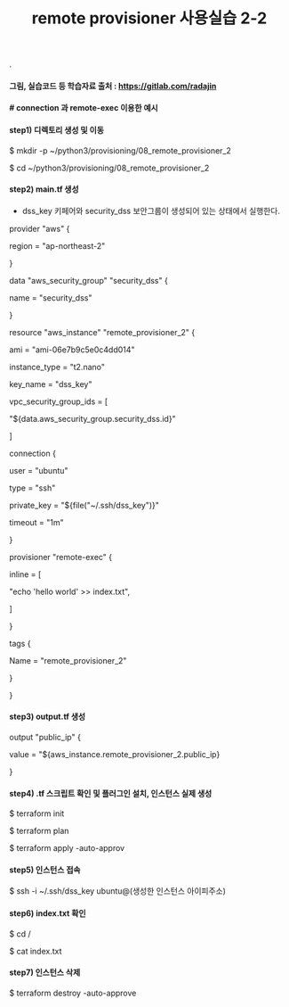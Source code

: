 ﻿---
layout: post
title: "remote provisioner 사용실습 2-2"
tags: [terraform]
comments: true
---

.

#### 그림, 실습코드 등 학습자료 출처 : https://gitlab.com/radajin

#### # connection 과 remote-exec 이용한 예시

#### step1) 디렉토리 생성 및 이동

$ mkdir -p ~/python3/provisioning/08_remote_provisioner_2

$ cd ~/python3/provisioning/08_remote_provisioner_2

#### step2) main.tf 생성

- dss_key 키페어와 security_dss 보안그룹이 생성되어 있는 상태에서 실행한다.

provider "aws" {

region = "ap-northeast-2"

}

data "aws_security_group" "security_dss" {

name = "security_dss"

}

resource "aws_instance" "remote_provisioner_2" {

ami = "ami-06e7b9c5e0c4dd014"

instance_type = "t2.nano"

key_name = "dss_key"

vpc_security_group_ids = [

"${data.aws_security_group.security_dss.id}"

]

connection {

user = "ubuntu"

type = "ssh"

private_key = "${file("~/.ssh/dss_key")}"

timeout = "1m"

}

provisioner "remote-exec" {

inline = [

"echo 'hello world' >> index.txt",

]

}

tags {

Name = "remote_provisioner_2"

}

}

#### step3) output.tf 생성

output "public_ip" {

value = "${aws_instance.remote_provisioner_2.public_ip}

}

#### step4) .tf 스크립트 확인 및 플러그인 설치, 인스턴스 실제 생성

$ terraform init

$ terraform plan

$ terraform apply -auto-approv

#### step5) 인스턴스 접속

$ ssh -i ~/.ssh/dss_key ubuntu@(생성한 인스턴스 아이피주소)

#### step6) index.txt 확인

$ cd /

$ cat index.txt

#### step7) 인스턴스 삭제

$ terraform destroy -auto-approve
